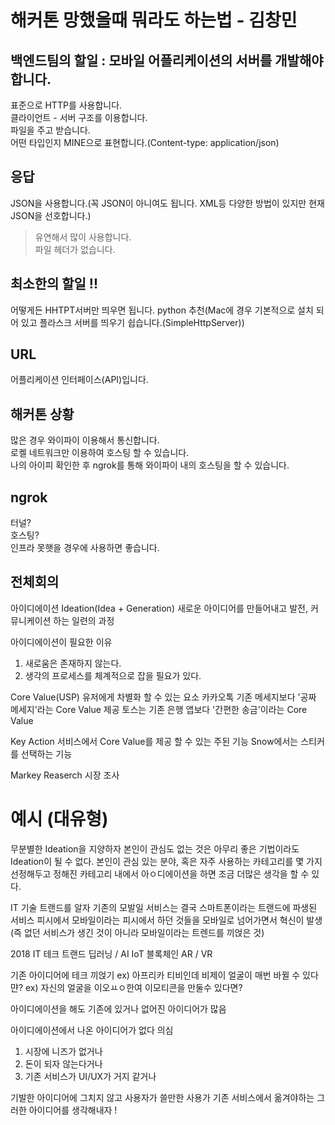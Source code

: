 
# 해커톤 망했을때 뭐라도 하는법 - 김창민

## 백엔드팀의 할일 : 모바일 어플리케이션의 서버를 개발해야 합니다.  
표준으로 HTTP를 사용합니다.  
클라이언트 - 서버 구조를 이용합니다.  
파일을 주고 받습니다.  
어떤 타입인지 MINE으로 표현합니다.(Content-type: application/json)  

## 응답
JSON을 사용합니다.(꼭 JSON이 아니여도 됩니다. XML등 다양한 방법이 있지만 현재 JSON을 선호합니다.)  
> 유연해서 많이 사용합니다.  
> 파일 헤더가 없습니다.   

## 최소한의 할일 !!
어떻게든 HHTPT서버만 띄우면 됩니다.
python 추천(Mac에 경우 기본적으로 설치 되어 있고 플라스크 서버를 띄우기 쉽습니다.(SimpleHttpServer))  

## URL 
어플리케이션 인터페이스(API)입니다.  

## 해커톤 상황
많은 경우 와이파이 이용해서 통신합니다.  
로켈 네트워크만 이용하여 호스팅 할 수 있습니다.  
나의 아이피 확인한 후 ngrok를 통해 와이파이 내의 호스팅을 할 수 있습니다.  

## ngrok
터널?  
호스팅?  
인프라 못햇을 경우에 사용하면 좋습니다.  






## 전체회의

아이디에이션
Ideation(Idea + Generation)
새로운 아이디어를 만들어내고 발전, 커뮤니케이션 하는 일련의 과정

아이디에이션이 필요한 이유
1. 새로움은 존재하지 않는다.
1. 생각의 프로세스를 체계적으로 잡을 필요가 있다.

Core Value(USP)
유저에게 차별화 할 수 있는 요소
카카오톡 기존 메세지보다 '공짜 메세지'라는 Core Value  제공
토스는 기존 은행 앱보다 '간편한 송금'이라는 Core Value

Key Action
서비스에서 Core Value를 제공 할 수 있는 주된 기능
Snow에서는 스티커를 선택하는 기능

Markey Reaserch
시장 조사

# 예시 (대유형)
무분별한 Ideation을 지양하자
본인이 관심도 없는 것은 아무리 좋은 기법이라도 Ideation이 될 수 없다.
본인이 관심 있는 분야, 혹은 자주 사용하는 카테고리를 몇 가지 선정해두고 정해진 카테고리 내에서 아ㅇ디에이션을 하면 조금 더많은 생각을 할 수 있다.

IT 기술 트랜드를 알자
기존의 모발일 서비스는 결국 스마트폰이라는 트랜드에 파생된 서비스
피시에서 모바일이라는 피시에서 하던 것들을 모바일로 넘어가면서 혁신이 발생(즉 없던 서비스가 생긴 것이 아니라 모바일이라는 트렌드를 끼얹은 것)

2018 IT 테크 트랜드
딥러닝 / AI
IoT
블록체인
AR / VR

기존 아이디어에 테크 끼얹기
ex) 아프리카 티비인데 비제이 얼굴이 매번 바뀔 수 있다먄?
ex) 자신의 얼굴을 이오ㅛㅇ한여 이모티콘을 만둘수 있다면?

아이디에이션을 해도 기존에 있거나 없어진 아이디어가 많음

아이디에이션에서 나온 아이디어가 없다
의심
1. 시장에 니즈가 없거나
1. 돈이 되자 않는다거나
1. 기존 서비스가 UI/UX가 거지 같거나

기발한 아이디어에 그치지 않고
사용자가 쓸만한
사용가 기존 서비스에서 옮겨야하는
그러한 아이디어를 생각해내자 !
